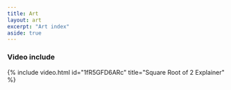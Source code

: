 ```yaml
---
title: Art
layout: art
excerpt: "Art index"
aside: true
---
```




### Video include

{% include video.html id="1fR5GFD6ARc" title="Square Root of 2 Explainer" %}

